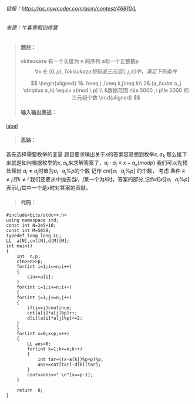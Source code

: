 
###### 链接：https://ac.nowcoder.com/acm/contest/46810/L
###### 来源：牛客寒假训练营

>#### 题目：
>okitsukaze 有一个长度为 n 的序列 a和一个正整数p 
>$$
\forall x \in[0,p), Tokisukaze 想知道三元组[i,j,k] 中，满足下列条件 
>$$
>
>$$
\begin{aligned}
1&. i\neq j ,i\neq k,j\neq k\\
2&.(a_i\cdot a_j \dotplus a_k) \equiv x(mod \ p) \\
&数据范围 n\le 5000 ,\  p\le 5000
的三元组个数
\end{aligned}
$$
>#### 输入输出表述：
[label](%E6%95%B0%E5%AD%A6%E6%9E%9A%E4%B8%BE+%E9%A2%84%E5%A4%84%E7%90%86.md)
>#### 思路：
首先选择需要枚举的变量 题目要求输出关于$x$的答案容易想到枚举$x,a_k$ 那么接下来就是如何根据枚举的$x,a_k$来求解答案了，$a_i\cdot a_j \equiv x-a_k(mod p)$ 我们可以先预处理出 $a_i\neq a_j$时值为$a_i \cdot a_j \%p$的个数
记作 $cnt[a_i\cdot a_j \%p]$ 的个数，
考虑 条件 $k\neq j 且 k \neq i$ 我们还要从中抛去当$i，j$某一个为$k$时，答案的部分,记作$d[x][a_i\cdot a_j \%p]$表示$i,j$其中一个是$x$时对答案的贡献。




>#### 代码：
    #include<bits/stdc++.h>
    using namespace std;
    const int N=2e5+10;
    const int M=5050;
    typedef long long LL;
    LL  a[N],cnt[N],d[M][M];
    int main()
    {
        int  n,p;
        cin>>n>>p;
        for(int i=1;i<=n;i++)
        {
            cin>>a[i];
        }
        for(int i=1;i<=n;i++)
        {
        for(int j=1;j<=n;j++)
        {
            if(i==j)continue;
            cnt[a[i]*a[j]%p]++;
            d[i][a[i]*a[j]%p]+=2;
        }
        }
        for(int x=0;x<p;x++)
        {
            LL ans=0;
            for(int k=1;k<=n;k++)
            {
                int tar=((x-a[k])%p+p)%p;
                ans+=cnt[tar]-d[k][tar];
            }
            cout<<ans<<" \n"[x==p-1];
        }
        
        return  0;
    }